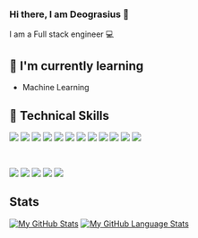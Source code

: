 ### Hi there, I am Deograsius 👋

I am a Full stack engineer 💻

## 🌱 I'm currently learning

- Machine Learning

## 💼 Technical Skills

![](https://img.shields.io/badge/Code-Node.js-informational?style=flat&logo=Node.js&color=3c873a)
![](https://img.shields.io/badge/Code-Next.js-informational?style=flat&logo=Next.js&color=323330)
![](https://img.shields.io/badge/Code-Typescript-informational?style=flat&logo=Typescript&color=0b75a7)
![](https://img.shields.io/badge/Code-React.js-informational?style=flat&logo=React&color=61DAFB)
![](https://img.shields.io/badge/Code-React%20Native-informational?style=flat&logo=react&color=61DAFB)
![](https://img.shields.io/badge/Code-Redux-informational?style=flat&logo=Redux&color=764ABC)
![](https://img.shields.io/badge/Code-JavaScript-informational?style=flat&logo=JavaScript&color=F7DF1E)
![](https://img.shields.io/badge/Code-HTML5-informational?style=flat&logo=HTML5&color=E34F26)
![](https://img.shields.io/badge/Code-PostgreSQL-informational?style=flat&logo=PostgreSQL&color=336791)
![](https://img.shields.io/badge/Code-SQLite-informational?style=flat&logo=SQLite&color=003B57)
![](https://img.shields.io/badge/Code-Mongodb-informational?style=flat&logo=mongodb&color=3fa037)
![](https://img.shields.io/badge/Code-Python-informational?style=flat&logo=Python&color=003B57)

<br/>

![](https://img.shields.io/badge/Style-tailwindcss-informational?style=flat&logo=tailwindcss&color=62DCF8)
![](https://img.shields.io/badge/Style-styled--components-informational?style=flat&logo=styled-components&color=DB7093)
![](https://img.shields.io/badge/Style-Bootstrap-informational?style=flat&logo=Bootstrap&color=7952B3)
![](https://img.shields.io/badge/Style-CSS3-informational?style=flat&logo=CSS3&color=1572B6)
![](https://img.shields.io/badge/Style-Material--UI-informational?style=flat&logo=Material-UI&color=0081CB)

## Stats
[![My GitHub Stats](https://github-readme-stats.vercel.app/api?username=cyberon256&count_private=true&include_all_commits=true&show_icons=true&theme=tokyonight&hide=contribs&custom_title=Stats)]()
[![My GitHub Language Stats](https://github-readme-stats.vercel.app/api/top-langs/?username=cyberon256&langs_count=5&theme=tokyonight)]()
